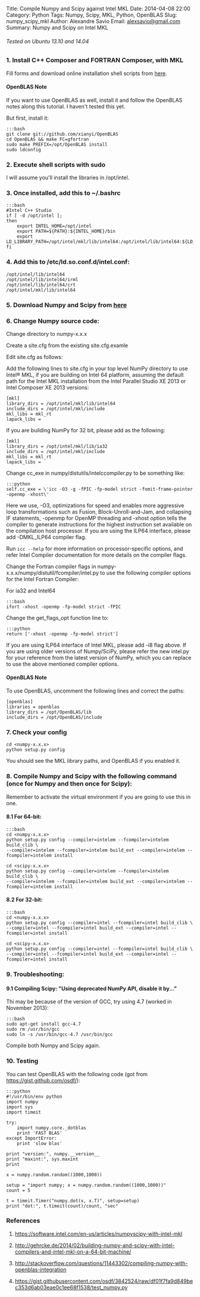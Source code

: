 Title: Compile Numpy and Scipy against Intel MKL
Date: 2014-04-08 22:00
Category: Python
Tags: Numpy, Scipy, MKL, Python, OpenBLAS
Slug: numpy_scipy_mkl
Author: Alexandre Savio
Email: alexsavio@gmail.com
Summary: Numpy and Scipy on Intel MKL

###### Tested on Ubuntu 13.10 and 14.04

### 1. Install C++ Composer and FORTRAN Composer, with MKL

  Fill forms and download online installation shell scripts from [here](http://software.intel.com/en-us/non-commercial-software-development).

#### OpenBLAS Note

  If you want to use OpenBLAS as well, install it and follow the OpenBLAS notes along this tutorial.
  I haven't tested this yet.

  But first, install it:

    :::bash
    git clone git://github.com/xianyi/OpenBLAS
    cd OpenBLAS && make FC=gfortran
    sudo make PREFIX=/opt/OpenBLAS install
    sudo ldconfig


### 2. Execute shell scripts with sudo

   I will assume you'll install the libraries in /opt/intel.

### 3. Once installed, add this to ~/.bashrc

    :::bash
    #Intel C++ Studio
    if [ -d /opt/intel ];
    then
        export INTEL_HOME=/opt/intel
        export PATH=${PATH}:${INTEL_HOME}/bin
        export LD_LIBRARY_PATH=/opt/intel/mkl/lib/intel64:/opt/intel/lib/intel64:${LD_LIBRARY_PATH}
    fi

### 4. Add this to /etc/ld.so.conf.d/intel.conf:

    /opt/intel/lib/intel64
    /opt/intel/lib/intel64/irml
    /opt/intel/lib/intel64/crt
    /opt/intel/mkl/lib/intel64

### 5. Download Numpy and Scipy from [here](http://www.scipy.org/scipylib/download.html)

### 6. Change Numpy source code:

Change directory to numpy-x.x.x

Create a site.cfg from the existing site.cfg.examle

Edit site.cfg as follows:

Add the following lines to site.cfg in your top level NumPy directory to use Intel® MKL, if you are building on Intel 64 platform, assuming the default path for the Intel MKL installation from the Intel Parallel Studio XE 2013 or Intel Composer XE 2013 versions:

    [mkl]
    library_dirs = /opt/intel/mkl/lib/intel64
    include_dirs = /opt/intel/mkl/include
    mkl_libs = mkl_rt
    lapack_libs =

If you are building NumPy for 32 bit, please add as the following:

    [mkl]
    library_dirs = /opt/intel/mkl/lib/ia32
    include_dirs = /opt/intel/mkl/include
    mkl_libs = mkl_rt
    lapack_libs =

Change cc_exe in numpy/distutils/intelccompiler.py to be something like:

    :::python
    self.cc_exe = \'icc -O3 -g -fPIC -fp-model strict -fomit-frame-pointer -openmp -xhost\'

Here we use, -O3, optimizations for speed and enables more aggressive loop transformations such as Fusion, Block-Unroll-and-Jam, and collapsing IF statements, -openmp for OpenMP threading and -xhost option tells the compiler to generate instructions for the highest instruction set available on the compilation host processor. If you are using the ILP64 interface, please add -DMKL_ILP64 compiler flag.

Run <code>icc --help</code> for more information on processor-specific options, and refer Intel Compiler documentation for more details on the compiler flags.

Change the Fortran compiler flags in numpy-x.x.x/numpy/distutil/fcompiler/intel.py to use the following compiler options for the Intel Fortran Compiler:

For ia32 and Intel64

    :::bash
    ifort -xhost -openmp -fp-model strict -fPIC

Change the get_flags_opt function line to:

    :::python
    return ['-xhost -openmp -fp-model strict']

If you are using ILP64 interface of Intel MKL, please add -i8 flag above.  If you are using older versions of Numpy/SciPy, please refer the new intel.py for your reference from the latest version of NumPy, which you can replace to use the above mentioned compiler options.


#### OpenBLAS Note

To use OpenBLAS, uncomment the following lines and correct the paths:

    [openblas]
    libraries = openblas
    library_dirs = /opt/OpenBLAS/lib
    include_dirs = /opt/OpenBLAS/include


### 7. Check your config

    cd <numpy-x.x.x>
    python setup.py config

You should see the MKL library paths, and OpenBLAS if you enabled it.


### 8. Compile Numpy and Scipy with the following command (once for Numpy and then once for Scipy):

Remember to activate the virtual environment if you are going to use this in one.

#### 8.1 For 64-bit:

    :::bash
    cd <numpy-x.x.x>
    python setup.py config --compiler=intelem --fcompiler=intelem build_clib \
    --compiler=intelem --fcompiler=intelem build_ext --compiler=intelem --fcompiler=intelem install

    cd <scipy-x.x.x>
    python setup.py config --compiler=intelem --fcompiler=intelem build_clib \
    --compiler=intelem --fcompiler=intelem build_ext --compiler=intelem --fcompiler=intelem install

#### 8.2 For 32-bit:

    :::bash
    cd <numpy-x.x.x>
    python setup.py config --compiler=intel --fcompiler=intel build_clib \
    --compiler=intel --fcompiler=intel build_ext --compiler=intel --fcompiler=intel install

    cd <scipy-x.x.x>
    python setup.py config --compiler=intel --fcompiler=intel build_clib \
    --compiler=intel --fcompiler=intel build_ext --compiler=intel --fcompiler=intel install

### 9. Troubleshooting:

#### 9.1 Compiling Scipy: "Using deprecated NumPy API, disable it by..."

Thi may be because of the version of GCC, try using 4.7 (worked in November 2013):

    :::bash
    sudo apt-get install gcc-4.7
    sudo rm /usr/bin/gcc
    sudo ln -s /usr/bin/gcc-4.7 /usr/bin/gcc

Compile both Numpy and Scipy again.


### 10. Testing

You can test OpenBLAS with the following code (got from <https://gist.github.com/osdf/>):

    :::python
    #!/usr/bin/env python
    import numpy
    import sys
    import timeit

    try:
        import numpy.core._dotblas
        print 'FAST BLAS'
    except ImportError:
        print 'slow blas'

    print "version:", numpy.__version__
    print "maxint:", sys.maxint
    print

    x = numpy.random.random((1000,1000))

    setup = "import numpy; x = numpy.random.random((1000,1000))"
    count = 5

    t = timeit.Timer("numpy.dot(x, x.T)", setup=setup)
    print "dot:", t.timeit(count)/count, "sec"



### References

1. <https://software.intel.com/en-us/articles/numpyscipy-with-intel-mkl>

2. <http://gehrcke.de/2014/02/building-numpy-and-scipy-with-intel-compilers-and-intel-mkl-on-a-64-bit-machine/>

3. <http://stackoverflow.com/questions/11443302/compiling-numpy-with-openblas-integration>

4. <https://gist.githubusercontent.com/osdf/3842524/raw/df01f7fa9d849bec353d6ab03eae0c1ee68f1538/test_numpy.py>

